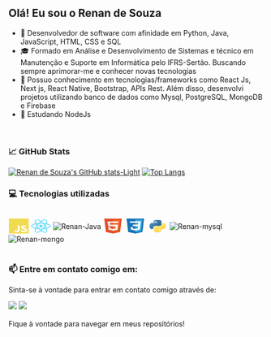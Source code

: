 ## Olá! Eu sou o Renan de Souza

- 🔭 Desenvolvedor de software com afinidade em Python, Java, JavaScript, HTML, CSS e SQL
- 🎓 Formado em Análise e Desenvolvimento de Sistemas e técnico em Manutenção e Suporte em Informática pelo IFRS-Sertão. Buscando sempre aprimorar-me e conhecer novas tecnologias
- 🤔 Possuo conhecimento em tecnologias/frameworks como React Js, Next js, React Native, Bootstrap, APIs Rest. Além disso, desenvolvi projetos utilizando banco de dados como Mysql, PostgreSQL, MongoDB e Firebase
- 📕 Estudando NodeJs
</br>

### 📈 GitHub Stats

[![Renan de Souza's GitHub stats-Light](https://github-readme-stats.vercel.app/api?username=Renan1102\&show_icons=true\&theme=algolia&count_private=true)](https://github.com/Renan1102?tab=repositories)
[![Top Langs](https://github-readme-stats.vercel.app/api/top-langs/?username=Renan1102&layout=compact&theme=algolia)](https://github.com/Renan1102?tab=repositories)
</br>

### 💻 Tecnologias utilizadas

<div style="display: inline_block"><br>
  <img align="center" alt="Renan-Js" height="30" width="40" src="https://raw.githubusercontent.com/devicons/devicon/master/icons/javascript/javascript-plain.svg">
  <img align="center" alt="Renan-React" height="30" width="40" src="https://raw.githubusercontent.com/devicons/devicon/master/icons/react/react-original.svg">
  <img align="center" alt="Renan-Java" height="30" width="40" src="https://cdn.jsdelivr.net/gh/devicons/devicon@latest/icons/java/java-original-wordmark.svg" />
  <img align="center" alt="Renan-HTML" height="30" width="40" src="https://raw.githubusercontent.com/devicons/devicon/master/icons/html5/html5-original.svg">
  <img align="center" alt="Renan-CSS" height="30" width="40" src="https://raw.githubusercontent.com/devicons/devicon/master/icons/css3/css3-original.svg">
  <img align="center" alt="Renan-Python" height="30" width="40" src="https://raw.githubusercontent.com/devicons/devicon/master/icons/python/python-original.svg">
  <img align="center" alt="Renan-mysql" height="30" width="40" src="https://cdn.jsdelivr.net/gh/devicons/devicon@latest/icons/mysql/mysql-original.svg" />
  <img align="center" alt="Renan-mongo" height="30" width="40" src="https://cdn.jsdelivr.net/gh/devicons/devicon@latest/icons/mongodb/mongodb-plain-wordmark.svg" />
</div></br>

### 📫 Entre em contato comigo em:
Sinta-se à vontade para entrar em contato comigo através de:
<div> 
  <a href = "mailto:renandesouza1102@gmail.com"><img src="https://img.shields.io/badge/-Gmail-%23333?style=for-the-badge&logo=gmail&logoColor=white" target="_blank"></a>
  <a href="https://www.linkedin.com/in/renan-de-souza-795b22195/" target="_blank"><img src="https://img.shields.io/badge/-LinkedIn-%230077B5?style=for-the-badge&logo=linkedin&logoColor=white" target="_blank"></a> 
</div>
</br>
Fique à vontade para navegar em meus repositórios!
